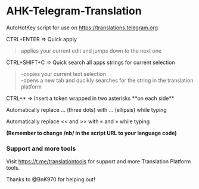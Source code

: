 # AHK-Telegram-Translation
AutoHotKey script for use on https://translations.telegram.org

CTRL+ENTER => Quick apply
>applies your current edit and jumps down to the next one

CTRL+SHIFT+C => Quick search all apps strings for current selection  
>-copies your current text selection  
-opens a new tab and qucikly searches for the string in the translation platform

CTRL+* => Insert a token wrapped in two asterisks \*\*on each side**

Automatically replace ... (three dots) with … (ellipsis) while typing

Automatically replace << and >> with « and » while typing

<b> (Remember to change /nb/ in the script URL to your language code)</b>

### Support and more tools
Visit https://t.me/translationtools for support and more Translation Platform tools.

Thanks to @BnK970 for helping out!
